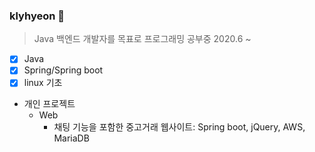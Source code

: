 ### klyhyeon :rocket:
> Java 백엔드 개발자를 목표로 프로그래밍 공부중 2020.6 ~ 
- [X] Java
- [X] Spring/Spring boot
- [x] linux 기초
- 개인 프로젝트
  - Web
    - 채팅 기능을 포함한 중고거래 웹사이트: Spring boot, jQuery, AWS, MariaDB

<!--
**klyhyeon/klyhyeon** is a ✨ _special_ ✨ repository because its `README.md` (this file) appears on your GitHub profile.

Here are some ideas to get you started:

- 🔭 I’m currently working on ...
- 🌱 I’m currently learning ...
- 👯 I’m looking to collaborate on ...
- 🤔 I’m looking for help with ...
- 💬 Ask me about ...
- 📫 How to reach me: ...
- 😄 Pronouns: ...
- ⚡ Fun fact: ...
-->
